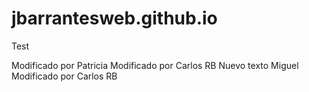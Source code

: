 # jbarrantesweb.github.io
Test

Modificado por Patricia 
Modificado por Carlos RB
Nuevo texto Miguel 
Modificado por Carlos RB
